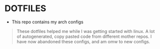 # DOTFILES

- This repo contains my arch configs
> These dotfiles helped me while I was getting started with linux. A lot of autogenerated, copy pasted code from different mother repos. I have now abandoned these configs, and am omw to new configs. 
